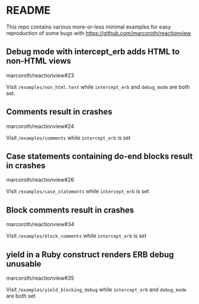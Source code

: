 # README

This repo contains various more-or-less minimal examples for easy reproduction of some bugs with https://github.com/marcoroth/reactionview

## Debug mode with intercept_erb adds HTML to non-HTML views
marcoroth/reactionview#23

Visit `/examples/non_html.text` while `intercept_erb` and `debug_mode` are both set.

## Comments result in crashes
marcoroth/reactionview#24

Visit `/examples/comments` while `intercept_erb` is set

## Case statements containing do-end blocks result in crashes
marcoroth/reactionview#26

Visit `/examples/case_statements` while `intercept_erb` is set

## Block comments result in crashes
marcoroth/reactionview#34

Visit `/examples/block_comments` while `intercept_erb` is set

## yield in a Ruby construct renders ERB debug unusable
marcoroth/reactionview#35

Visit `/examples/yield_blocking_debug` while `intercept_erb` and `debug_mode` are both set
